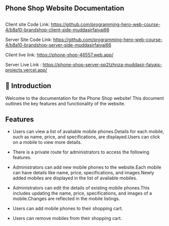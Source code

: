 
## Phone Shop Website Documentation

## 
Client site Code Link: https://github.com/programming-hero-web-course-4/b8a10-brandshop-client-side-muddasirfaiyaj66

Server Site Code Link: https://github.com/programming-hero-web-course-4/b8a10-brandshop-server-side-muddasirfaiyaj66

Client live link: https://phone-shop-46557.web.app/

Server Live Link : https://phone-shop-server-pp2tzhnza-muddasir-faiyajs-projects.vercel.app/

## 🚀 Introduction
Welcome to the documentation for the Phone Shop website! This document outlines the key features and functionality of the website.


## Features

- Users can view a list of available mobile phones.Details for each mobile, such as name, price, and specifications, are displayed.Users can click on a mobile to view more details.

- There is a private route for administrators to access the following features.

- Administrators can add new mobile phones to the website.Each mobile can have details like name, price, specifications, and images.Newly added mobiles are displayed in the list of available mobiles.

- Administrators can edit the details of existing mobile phones.This includes updating the name, price, specifications, and images of a mobile.Changes are reflected in the mobile listings.

- Users can add mobile phones to their shopping cart.
- Users can remove mobiles from their shopping cart.

